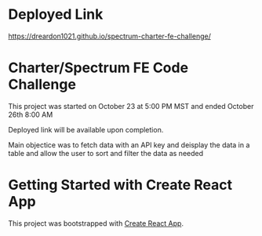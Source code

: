 # Deployed Link

https://dreardon1021.github.io/spectrum-charter-fe-challenge/

# Charter/Spectrum FE Code Challenge

This project was started on October 23 at 5:00 PM MST and ended October 26th 8:00 AM

Deployed link will be available upon completion.

Main objectice was to fetch data with an API key and deisplay the data in a table and allow the user to sort and filter the data as needed


# Getting Started with Create React App

This project was bootstrapped with [Create React App](https://github.com/facebook/create-react-app).
